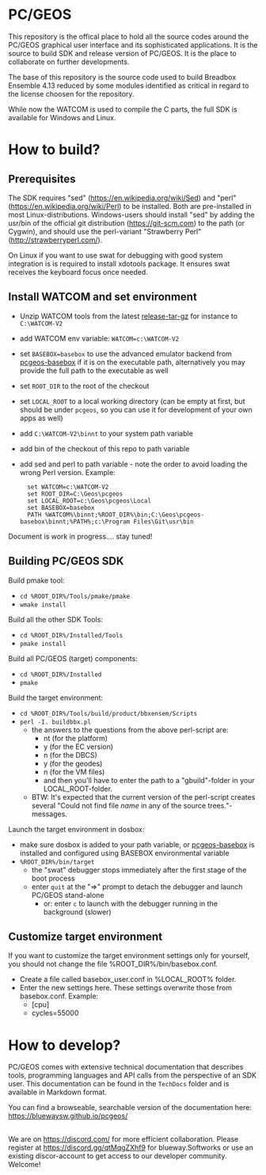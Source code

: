 # PC/GEOS
This repository is the offical place to hold all the source codes around the PC/GEOS graphical user
interface and its sophisticated applications. It is the source to build SDK and release version of PC/GEOS.
It is the place to collaborate on further developments.

The base of this repository is the source code used to build Breadbox Ensemble 4.13 reduced by some modules identified as critical in regard to the license choosen for the repository.

While now the WATCOM is used to compile the C parts, the full SDK is available for Windows and Linux.

# How to build?

## Prerequisites
The SDK requires "sed" (https://en.wikipedia.org/wiki/Sed) and "perl" (https://en.wikipedia.org/wiki/Perl) to be installed. Both are pre-installed in most Linux-distributions. Windows-users should install "sed" by adding the usr/bin of the official git distribution (https://git-scm.com) to the path (or Cygwin), and should use the perl-variant "Strawberry Perl" (http://strawberryperl.com/).

On Linux if you want to use swat for debugging with good system integration is is required to install xdotools package. It ensures swat receives the keyboard focus once needed. 

## Install WATCOM and set environment
- Unzip WATCOM tools from the latest [release-tar-gz](https://github.com/open-watcom/open-watcom-v2/releases/download/2020-12-01-Build/ow-snapshot.tar.gz) for instance to `C:\WATCOM-V2`
- add WATCOM env variable: `WATCOM=c:\WATCOM-V2`
- set `BASEBOX=basebox` to use the advanced emulator backend from [pcgeos-basebox](https://github.com/bluewaysw/pcgeos-basebox/tags) if it is on the executable path, alternatively you may provide the full path to the executable as well
- set `ROOT_DIR` to the root of the checkout
- set `LOCAL_ROOT` to a local working directory (can be empty at first, but should be under `pcgeos`, so you can use it for development of your own apps as well)
- add `C:\WATCOM-V2\binnt` to your system path variable
- add bin of the checkout of this repo to path variable
- add sed and perl to path variable - note the order to avoid loading the wrong Perl version. Example:

        set WATCOM=c:\WATCOM-V2
        set ROOT_DIR=C:\Geos\pcgeos
        set LOCAL_ROOT=c:\Geos\pcgeos\Local
        set BASEBOX=basebox
        PATH %WATCOM%\binnt;%ROOT_DIR%\bin;C:\Geos\pcgeos-basebox\binnt;%PATH%;c:\Program Files\Git\usr\bin

Document is work in progress.... stay tuned!


## Building PC/GEOS SDK
Build pmake tool:
- `cd %ROOT_DIR%/Tools/pmake/pmake`
- `wmake install`

Build all the other SDK Tools:
- `cd %ROOT_DIR%/Installed/Tools`
- `pmake install`

Build all PC/GEOS (target) components:
- `cd %ROOT_DIR%/Installed`
- `pmake`

Build the target environment:
- `cd %ROOT_DIR%/Tools/build/product/bbxensem/Scripts`
- `perl -I. buildbbx.pl`
  - the answers to the questions from the above perl-script are:
    - nt (for the platform)
    - y (for the EC version)
    - n (for the DBCS)
    - y (for the geodes)
    - n (for the VM files)
    - and then you'll have to enter the path to a "gbuild"-folder in your LOCAL_ROOT-folder.
  - BTW: It's expected that the current version of the perl-script creates several "Could not find file _name_ in any of the source trees."-messages.

Launch the target environment in dosbox:
- make sure dosbox is added to your path variable, or [pcgeos-basebox](https://github.com/bluewaysw/pcgeos-basebox/tags) is installed and configured using BASEBOX environmental variable
- `%ROOT_DIR%/bin/target`
  - the "swat" debugger stops immediately after the first stage of the boot process
  - enter `quit` at the "=>" prompt to detach the debugger and launch PC/GEOS stand-alone
    - or: enter `c` to launch with the debugger running in the background (slower)


## Customize target environment
If you want to customize the target environment settings only for yourself, you should not change the file %ROOT_DIR%/bin/basebox.conf.
- Create a file called basebox_user.conf in %LOCAL_ROOT% folder.
- Enter the new settings here. These settings overwrite those from basebox.conf. Example:
  - [cpu]
  - cycles=55000


# How to develop?

PC/GEOS comes with extensive technical documentation that describes tools, programming languages and API calls from the perspective of an SDK user. This documentation can be found in the `TechDocs` folder and is available in Markdown format.

You can find a browseable, searchable version of the documentation here: https://bluewaysw.github.io/pcgeos/

##
We are on https://discord.com/ for more efficient collaboration. Please register at https://discord.gg/qtMqgZXhf9 for blueway.Softworks or use an existing discor-account to get access to our developer community. Welcome!
